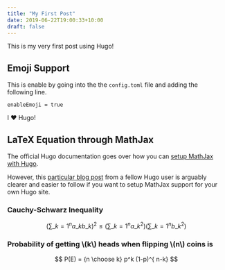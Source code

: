 ```yaml
---
title: "My First Post"
date: 2019-06-22T19:00:33+10:00
draft: false
---
```


This is my very first post using Hugo!

## Emoji Support
This is enable by going into the the `config.toml` file and adding the following line.

```
enableEmoji = true
```

I :heart: Hugo!

## LaTeX Equation through MathJax
The official Hugo documentation goes over how you can [setup MathJax with Hugo](https://gohugo.io/content-management/formats/#mathjax-with-hugo).

However, this [particular blog post](https://divadnojnarg.github.io/blog/mathjax/) from a fellow Hugo user is arguably clearer and easier to follow if you want to setup MathJax support for your own Hugo site.

### Cauchy-Schwarz Inequality

$$ \left( \sum\_{k=1}^n a\_k b\_k \right)^2 \leq \left( \sum\_{k=1}^n a\_k^2 \right) \left( \sum\_{k=1}^n b\_k^2 \right) $$

### Probability of getting \\(k\\) heads when flipping \\(n\\) coins is

$$ P(E) = {n \choose k} p^k (1-p)^{ n-k} $$

